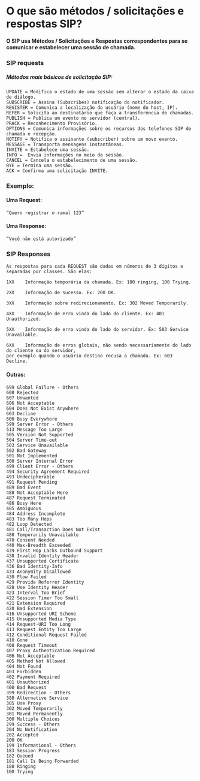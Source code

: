 # O que são métodos / solicitações e respostas SIP?

#### O SIP usa Métodos / Solicitações e Respostas correspondentes para se comunicar e estabelecer uma sessão de chamada.

### SIP requests

##### Métodos mais básicos de solicitação SIP:
                
    UPDATE = Modifica o estado de uma sessão sem alterar o estado da caixa de diálogo.                                     
    SUBSCRIBE = Assina (Subscribes) notificação do notificador.                         
    REGISTER = Comunica a localização do usuário (nome do host, IP).                        
    REFER = Solicita ao destinatário que faça a transferência de chamadas.                                    
    PUBLISH = Publica um evento no servidor (central).                                   
    PRACK = Reconhecimento Provisório.                                    
    OPTIONS = Comunica informações sobre os recursos dos telefones SIP de chamada e recepção.                                   
    NOTIFY = Notifica o assinante (subscriber) sobre um novo evento.                                    
    MESSAGE = Transporta mensagens instantâneas.                                   
    INVITE = Estabelece uma sessão.                                     
    INFO =  Envia informações no meio da sessão.                                      
    CANCEL = Cancela o estabelecimento de uma sessão.                                    
    BYE = Termina uma sessão.                                      
    ACK = Confirma uma solicitação INVITE.    
### Exemplo:      
#### Uma Request:
    “Quero registrar o ramal 123”        

#### Uma Response:
    “Você não está autorizado”                              
### SIP Responses

    As respostas para cada REQUEST são dadas em números de 3 dígitos e separadas por classes. São elas:

    1XX    Informação temporária da chamada. Ex: 180 ringing, 100 Trying.

    2XX    Informação de sucesso. Ex: 200 OK.

    3XX    Informação sobre redirecionamento. Ex: 302 Moved Temporarily.

    4XX    Informação de erro vinda do lado do cliente. Ex: 401 Unauthorized.

    5XX    Informação de erro vinda do lado do servidor. Ex: 503 Service Unavailable.

    6XX    Informação de erros globais, não sendo necessariamente do lado do cliente ou do servidor, 
    por exemplo quando o usuário destino recusa a chamada. Ex: 603 Decline.

#### Outras:

    699 Global Failure - Others              
    608 Rejected                       
    607 Unwanted                             
    606 Not Acceptable                         
    604 Does Not Exist Anywhere                
    603 Decline                                
    600 Busy Everywhere                        
    599 Server Error - Others                  
    513 Message Too Large                      
    505 Version Not Supported                  
    504 Server Time-out                        
    503 Service Unavailable                    
    502 Bad Gateway                            
    501 Not Implemented                        
    500 Server Internal Error                  
    499 Client Error - Others                  
    494 Security Agreement Required             
    493 Undecipherable                         
    491 Request Pending                        
    489 Bad Event                              
    488 Not Acceptable Here                    
    487 Request Terminated                     
    486 Busy Here                              
    485 Ambiguous                              
    484 Address Incomplete                     
    483 Too Many Hops                          
    482 Loop Detected                          
    481 Call/Transaction Does Not Exist             
    480 Temporarily Unavailable                
    470 Consent Needed                         
    440 Max-Breadth Exceeded                   
    439 First Hop Lacks Outbound Support             
    438 Invalid Identity Header                
    437 Unsupported Certificate                
    436 Bad Identity-Info                      
    433 Anonymity Disallowed                   
    430 Flow Failed                            
    429 Provide Referrer Identity              
    428 Use Identity Header                    
    423 Interval Too Brief                     
    422 Session Timer Too Small                
    421 Extension Required                     
    420 Bad Extension                          
    416 Unsupported URI Scheme                 
    415 Unsupported Media Type                 
    414 Request-URI Too Long                   
    413 Request Entity Too Large               
    412 Conditional Request Failed             
    410 Gone                                   
    408 Request Timeout                        
    407 Proxy Authentication Required             
    406 Not Acceptable                         
    405 Method Not Allowed                     
    404 Not Found                              
    403 Forbidden                              
    402 Payment Required                       
    401 Unauthorized                           
    400 Bad Request                            
    399 Redirection - Others                   
    380 Alternative Service                    
    305 Use Proxy                              
    302 Moved Temporarily                      
    301 Moved Permanently                      
    300 Multiple Choices                       
    299 Success - Others                       
    204 No Notification                        
    202 Accepted                               
    200 OK                                 
    199 Informational - Others                 
    183 Session Progress                       
    182 Queued                                 
    181 Call Is Being Forwarded                
    180 Ringing                                
    100 Trying  